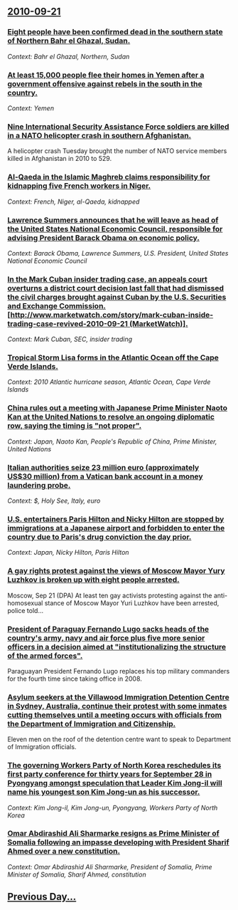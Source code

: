 ## [2010-09-21](/news/2010/09/21/index.md)

### [Eight people have been confirmed dead in the southern state of Northern Bahr el Ghazal, Sudan. ](/news/2010/09/21/eight-people-have-been-confirmed-dead-in-the-southern-state-of-northern-bahr-el-ghazal-sudan.md)
_Context: Bahr el Ghazal, Northern, Sudan_

### [At least 15,000 people flee their homes in Yemen after a government offensive against rebels in the south in the country. ](/news/2010/09/21/at-least-15-000-people-flee-their-homes-in-yemen-after-a-government-offensive-against-rebels-in-the-south-in-the-country.md)
_Context: Yemen_

### [Nine International Security Assistance Force soldiers are killed in a NATO helicopter crash in southern Afghanistan. ](/news/2010/09/21/nine-international-security-assistance-force-soldiers-are-killed-in-a-nato-helicopter-crash-in-southern-afghanistan.md)
A helicopter crash Tuesday brought the number of NATO service members killed in Afghanistan in 2010 to 529.

### [Al-Qaeda in the Islamic Maghreb claims responsibility for kidnapping five French workers in Niger. ](/news/2010/09/21/al-qaeda-in-the-islamic-maghreb-claims-responsibility-for-kidnapping-five-french-workers-in-niger.md)
_Context: French, Niger, al-Qaeda, kidnapped_

### [Lawrence Summers announces that he will leave as head of the United States National Economic Council, responsible for advising President Barack Obama on economic policy. ](/news/2010/09/21/lawrence-summers-announces-that-he-will-leave-as-head-of-the-united-states-national-economic-council-responsible-for-advising-president-bar.md)
_Context: Barack Obama, Lawrence Summers, U.S. President, United States National Economic Council_

### [In the Mark Cuban insider trading case, an appeals court overturns a district court decision last fall that had dismissed the civil charges brought against Cuban by the U.S. Securities and Exchange Commission. [http://www.marketwatch.com/story/mark-cuban-inside-trading-case-revived-2010-09-21 (MarketWatch)]. ](/news/2010/09/21/in-the-mark-cuban-insider-trading-case-an-appeals-court-overturns-a-district-court-decision-last-fall-that-had-dismissed-the-civil-charges.md)
_Context: Mark Cuban, SEC, insider trading_

### [Tropical Storm Lisa forms in the Atlantic Ocean off the Cape Verde Islands. ](/news/2010/09/21/tropical-storm-lisa-forms-in-the-atlantic-ocean-off-the-cape-verde-islands.md)
_Context: 2010 Atlantic hurricane season, Atlantic Ocean, Cape Verde Islands_

### [China rules out a meeting with Japanese Prime Minister Naoto Kan at the United Nations to resolve an ongoing diplomatic row, saying the timing is "not proper". ](/news/2010/09/21/china-rules-out-a-meeting-with-japanese-prime-minister-naoto-kan-at-the-united-nations-to-resolve-an-ongoing-diplomatic-row-saying-the-timi.md)
_Context: Japan, Naoto Kan, People's Republic of China, Prime Minister, United Nations_

### [Italian authorities seize 23&nbsp;million euro (approximately US$30&nbsp;million) from a Vatican bank account in a money laundering probe. ](/news/2010/09/21/italian-authorities-seize-23-nbsp-million-euro-approximately-us-30-nbsp-million-from-a-vatican-bank-account-in-a-money-laundering-probe.md)
_Context: $, Holy See, Italy, euro_

### [U.S. entertainers Paris Hilton and Nicky Hilton are stopped by immigrations at a Japanese airport and forbidden to enter the country due to Paris's drug conviction the day prior. ](/news/2010/09/21/u-s-entertainers-paris-hilton-and-nicky-hilton-are-stopped-by-immigrations-at-a-japanese-airport-and-forbidden-to-enter-the-country-due-to.md)
_Context: Japan, Nicky Hilton, Paris Hilton_

### [A gay rights protest against the views of Moscow Mayor Yury Luzhkov is broken up with eight people arrested. ](/news/2010/09/21/a-gay-rights-protest-against-the-views-of-moscow-mayor-yury-luzhkov-is-broken-up-with-eight-people-arrested.md)
Moscow, Sep 21 (DPA) At least ten gay activists protesting against the anti-homosexual stance of Moscow Mayor Yuri Luzhkov have been arrested, police told...

### [President of Paraguay Fernando Lugo sacks heads of the country's army, navy and air force plus five more senior officers in a decision aimed at "institutionalizing the structure of the armed forces". ](/news/2010/09/21/president-of-paraguay-fernando-lugo-sacks-heads-of-the-country-s-army-navy-and-air-force-plus-five-more-senior-officers-in-a-decision-aimed.md)
Paraguayan President Fernando Lugo replaces his top military commanders for the fourth time since taking office in 2008.

### [Asylum seekers at the Villawood Immigration Detention Centre in Sydney, Australia, continue their protest with some inmates cutting themselves until a meeting occurs with officials from the Department of Immigration and Citizenship. ](/news/2010/09/21/asylum-seekers-at-the-villawood-immigration-detention-centre-in-sydney-australia-continue-their-protest-with-some-inmates-cutting-themselv.md)
Eleven men on the roof of the detention centre want to speak to Department of Immigration officials.

### [The governing Workers Party of North Korea reschedules its first party conference for thirty years  for September 28 in Pyongyang amongst speculation that Leader Kim Jong-il will name his youngest son Kim Jong-un as his successor. ](/news/2010/09/21/the-governing-workers-party-of-north-korea-reschedules-its-first-party-conference-for-thirty-years-for-september-28-in-pyongyang-amongst-sp.md)
_Context: Kim Jong-il, Kim Jong-un, Pyongyang, Workers Party of North Korea_

### [Omar Abdirashid Ali Sharmarke resigns as Prime Minister of Somalia following an impasse developing with President Sharif Ahmed over a new constitution. ](/news/2010/09/21/omar-abdirashid-ali-sharmarke-resigns-as-prime-minister-of-somalia-following-an-impasse-developing-with-president-sharif-ahmed-over-a-new-co.md)
_Context: Omar Abdirashid Ali Sharmarke, President of Somalia, Prime Minister of Somalia, Sharif Ahmed, constitution_

## [Previous Day...](/news/2010/09/20/index.md)

